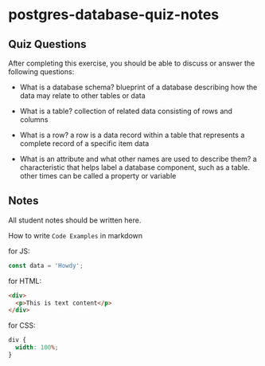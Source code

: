 # postgres-database-quiz-notes

## Quiz Questions

After completing this exercise, you should be able to discuss or answer the following questions:

- What is a database schema?
  blueprint of a database describing how the data may relate to other tables or data

- What is a table?
  collection of related data consisting of rows and columns

- What is a row?
  a row is a data record within a table that represents a complete record of a specific item data

- What is an attribute and what other names are used to describe them?
  a characteristic that helps label a database component, such as a table.
  other times can be called a property or variable

## Notes

All student notes should be written here.

How to write `Code Examples` in markdown

for JS:

```javascript
const data = 'Howdy';
```

for HTML:

```html
<div>
  <p>This is text content</p>
</div>
```

for CSS:

```css
div {
  width: 100%;
}
```
